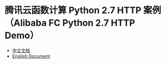 # 腾讯云函数计算 Python 2.7 HTTP 案例（Alibaba FC Python 2.7 HTTP Demo）

- [中文文档](./readme_zh.md)
- [English Document](./readme_en.md)
